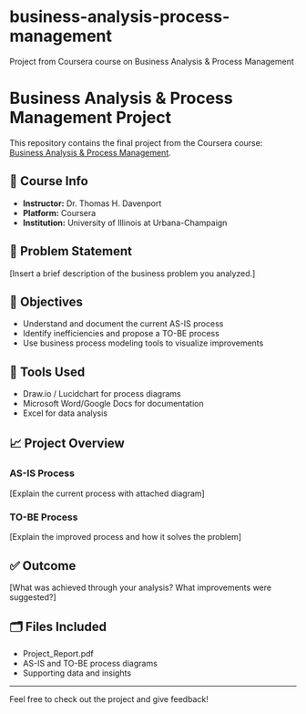 # business-analysis-process-management
Project from Coursera course on Business Analysis &amp; Process Management
# Business Analysis & Process Management Project

This repository contains the final project from the Coursera course: [Business Analysis & Process Management](https://www.coursera.org/learn/business-analysis-process-management).

## 📌 Course Info
- **Instructor:** Dr. Thomas H. Davenport
- **Platform:** Coursera
- **Institution:** University of Illinois at Urbana-Champaign

## 🧠 Problem Statement
[Insert a brief description of the business problem you analyzed.]

## 🎯 Objectives
- Understand and document the current AS-IS process
- Identify inefficiencies and propose a TO-BE process
- Use business process modeling tools to visualize improvements

## 🔧 Tools Used
- Draw.io / Lucidchart for process diagrams
- Microsoft Word/Google Docs for documentation
- Excel for data analysis

## 📈 Project Overview
### AS-IS Process
[Explain the current process with attached diagram]

### TO-BE Process
[Explain the improved process and how it solves the problem]

## ✅ Outcome
[What was achieved through your analysis? What improvements were suggested?]

## 🗂️ Files Included
- Project_Report.pdf
- AS-IS and TO-BE process diagrams
- Supporting data and insights

---

Feel free to check out the project and give feedback!
